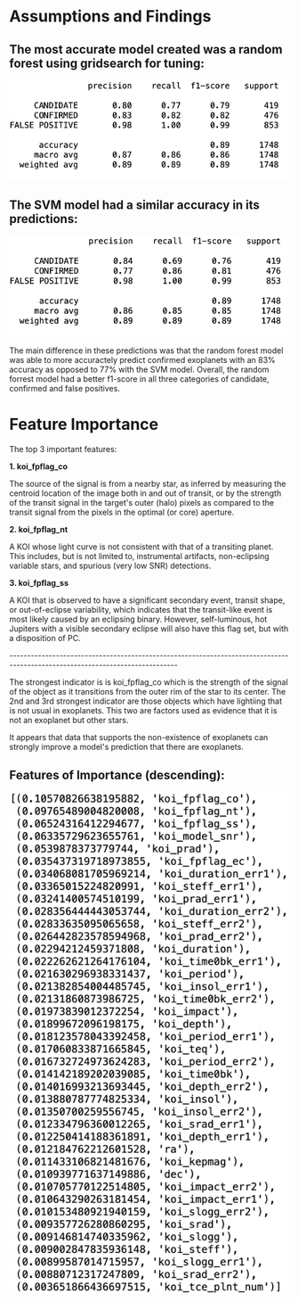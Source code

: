 # Assumptions and Findings

## The most accurate model created was a random forest using gridsearch for tuning:

![rf_score](Images/random_forest_model.png)

## The SVM model had a similar accuracy in its predictions:

![svm_score](Images/svm_model.png)

The main difference in these predictions was that the random forest model was able to more accuractely predict confirmed exoplanets with an 83% accuracy as opposed to 77% with the SVM model. Overall, the random forrest model had a better f1-score in all three categories of candidate, confirmed and false positives.

# Feature Importance

The top 3 important features:

**1. koi_fpflag_co**
<p>The source of the signal is from a nearby star, as inferred by measuring the centroid location of the image both in and out of transit, or by the strength of the transit signal in the target's outer (halo) pixels as compared to the transit signal from the pixels in the optimal (or core) aperture.</p>

**2. koi_fpflag_nt**
<p>A KOI whose light curve is not consistent with that of a transiting planet. This includes, but is not limited to, instrumental artifacts, non-eclipsing variable stars, and spurious (very low SNR) detections.</p>

**3. koi_fpflag_ss**
<p>A KOI that is observed to have a significant secondary event, transit shape, or out-of-eclipse variability, which indicates that the transit-like event is most likely caused by an eclipsing binary. However, self-luminous, hot Jupiters with a visible secondary eclipse will also have this flag set, but with a disposition of PC.</p>-----------------------------------------------------------------------------------------------------------------------------
<p>The strongest indicator is is koi_fpflag_co which is the strength of the signal of the object as it transitions from the outer rim of the star to its center. The 2nd and 3rd strongest indicator are those objects which have lightiing that is not usual in exoplanets. This two are factors used as evidence that it is not an exoplanet but other stars.</p>

<p>It appears that data that supports the non-existence of exoplanets can strongly improve a model's prediction that there are exoplanets.


## Features of Importance (descending):

![feature_importance](Images/feature_importance.png)
